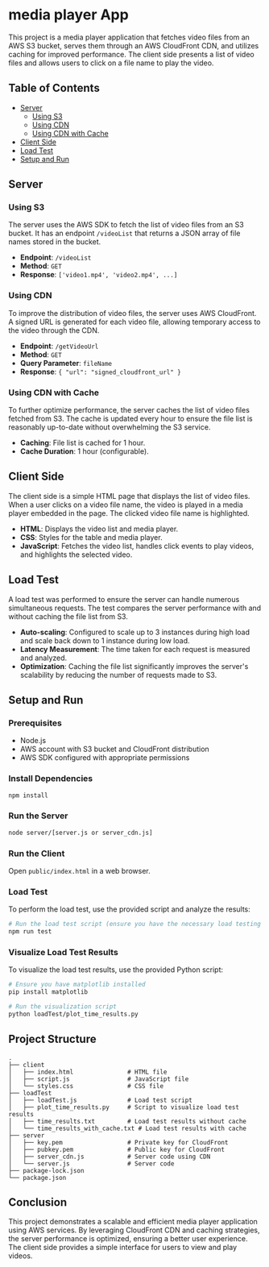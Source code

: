 # media player App

This project is a media player application that fetches video files from an AWS S3 bucket, serves them through an AWS CloudFront CDN, and utilizes caching for improved performance. The client side presents a list of video files and allows users to click on a file name to play the video.

## Table of Contents

- [Server](#server)
  - [Using S3](#using-s3)
  - [Using CDN](#using-cdn)
  - [Using CDN with Cache](#using-cdn-with-cache)
- [Client Side](#client-side)
- [Load Test](#load-test)
- [Setup and Run](#setup-and-run)

## Server

### Using S3

The server uses the AWS SDK to fetch the list of video files from an S3 bucket. It has an endpoint `/videoList` that returns a JSON array of file names stored in the bucket.

- **Endpoint**: `/videoList`
- **Method**: `GET`
- **Response**: `['video1.mp4', 'video2.mp4', ...]`

### Using CDN

To improve the distribution of video files, the server uses AWS CloudFront. A signed URL is generated for each video file, allowing temporary access to the video through the CDN.

- **Endpoint**: `/getVideoUrl`
- **Method**: `GET`
- **Query Parameter**: `fileName`
- **Response**: `{ "url": "signed_cloudfront_url" }`

### Using CDN with Cache

To further optimize performance, the server caches the list of video files fetched from S3. The cache is updated every hour to ensure the file list is reasonably up-to-date without overwhelming the S3 service.

- **Caching**: File list is cached for 1 hour.
- **Cache Duration**: 1 hour (configurable).

## Client Side

The client side is a simple HTML page that displays the list of video files. When a user clicks on a video file name, the video is played in a media player embedded in the page. The clicked video file name is highlighted.

- **HTML**: Displays the video list and media player.
- **CSS**: Styles for the table and media player.
- **JavaScript**: Fetches the video list, handles click events to play videos, and highlights the selected video.

## Load Test

A load test was performed to ensure the server can handle numerous simultaneous requests. The test compares the server performance with and without caching the file list from S3.

- **Auto-scaling**: Configured to scale up to 3 instances during high load and scale back down to 1 instance during low load.
- **Latency Measurement**: The time taken for each request is measured and analyzed.
- **Optimization**: Caching the file list significantly improves the server's scalability by reducing the number of requests made to S3.

## Setup and Run

### Prerequisites

- Node.js
- AWS account with S3 bucket and CloudFront distribution
- AWS SDK configured with appropriate permissions

### Install Dependencies

```bash
npm install
```

### Run the Server

```bash
node server/[server.js or server_cdn.js]
```

### Run the Client

Open `public/index.html` in a web browser.

### Load Test

To perform the load test, use the provided script and analyze the results:

```bash
# Run the load test script (ensure you have the necessary load testing tool installed)
npm run test
```

### Visualize Load Test Results

To visualize the load test results, use the provided Python script:

```bash
# Ensure you have matplotlib installed
pip install matplotlib

# Run the visualization script
python loadTest/plot_time_results.py
```

## Project Structure

```
.
├── client
│   ├── index.html               # HTML file
│   ├── script.js                # JavaScript file
│   └── styles.css               # CSS file
├── loadTest
│   ├── loadTest.js              # Load test script
│   ├── plot_time_results.py     # Script to visualize load test results
│   ├── time_results.txt         # Load test results without cache
│   └── time_results_with_cache.txt # Load test results with cache
├── server
│   ├── key.pem                  # Private key for CloudFront
│   ├── pubkey.pem               # Public key for CloudFront
│   ├── server_cdn.js            # Server code using CDN
│   └── server.js                # Server code
├── package-lock.json
└── package.json

```

## Conclusion

This project demonstrates a scalable and efficient media player application using AWS services. By leveraging CloudFront CDN and caching strategies, the server performance is optimized, ensuring a better user experience. The client side provides a simple interface for users to view and play videos.
